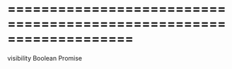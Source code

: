===================================================================
===================================================================

<!--shortDescription-->

<!--/shortDescription-->

<!--paramName1-->visibility<!--/paramName1-->
<!--paramType1-->Boolean<!--/paramType1-->
<!--paramDescription1-->

<!--/paramDescription1-->

<!--returnType-->Promise<void><!--/returnType-->
<!--returnDescription-->

<!--/returnDescription-->

<!--fullDescription-->

<!--/fullDescription-->
